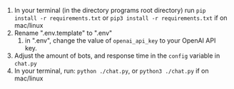 1. In your terminal (in the directory programs root directory) run ``pip install -r requirements.txt`` or ``pip3 install -r requirements.txt`` if on mac/linux
2. Rename ".env.template" to ".env"
   1. in ".env", change the value of ``openai_api_key`` to your OpenAI API key.
3. Adjust the amount of bots, and response time in the ``config`` variable in ``chat.py``
4. In your terminal, run: ``python ./chat.py``, or ``python3 ./chat.py`` if on mac/linux
